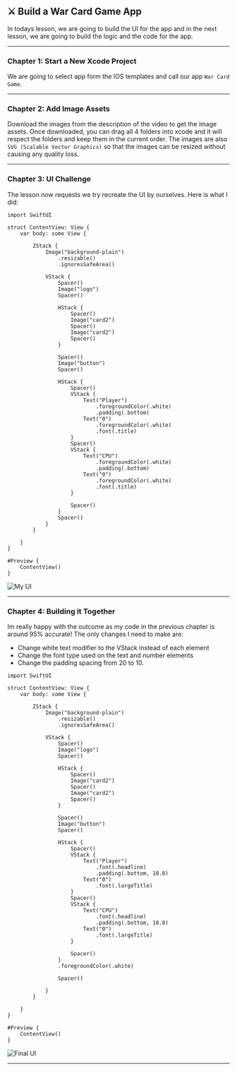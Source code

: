 ## ⚔️ Build a War Card Game App

In todays lesson, we are going to build the UI for the app and in the next lesson, we are going to build the logic and the code for the app.

-----

### Chapter 1: Start a New Xcode Project

We are going to select app form the IOS templates and call our app `War Card Game`. 


-----

### Chapter 2: Add Image Assets

Download the images from the description of the video to get the image assets. Once downloaded, you can drag all 4 folders into xcode and it will respect the folders and keep them in the current order. The images are also `SVG (Scalable Vector Graphics)` so that the images can be resized without causing any quality loss.


-----

### Chapter 3: UI Challenge

The lesson now requests we try recreate the UI by ourselves. Here is what I did:
```
import SwiftUI

struct ContentView: View {
    var body: some View {
        
        ZStack {
            Image("background-plain")
                .resizable()
                .ignoresSafeArea()
            
            VStack {
                Spacer()
                Image("logo")
                Spacer()
                
                HStack {
                    Spacer()
                    Image("card2")
                    Spacer()
                    Image("card2")
                    Spacer()
                }
                
                Spacer()
                Image("button")
                Spacer()
                
                HStack {
                    Spacer()
                    VStack {
                        Text("Player")
                            .foregroundColor(.white)
                            .padding(.bottom)
                        Text("0")
                            .foregroundColor(.white)
                            .font(.title)
                    }
                    Spacer()
                    VStack {
                        Text("CPU")
                            .foregroundColor(.white)
                            .padding(.bottom)
                        Text("0")
                            .foregroundColor(.white)
                            .font(.title)
                    }
                    
                    Spacer()
                }
                Spacer()
            }
        }
        
    }
}

#Preview {
    ContentView()
}
```

<img alt="My UI" src="/lesson-4/image-assets/my-attempt.png" style="width=170px">


-----

### Chapter 4: Building it Together

Im really happy with the outcome as my code in the previous chapter is around 95% accurate! The only changes I need to make are:
- Change white text modifier to the VStack instead of each element
- Change the font type used on the text and number elements
- Change the padding spacing from 20 to 10.

```
import SwiftUI

struct ContentView: View {
    var body: some View {
        
        ZStack {
            Image("background-plain")
                .resizable()
                .ignoresSafeArea()
            
            VStack {
                Spacer()
                Image("logo")
                Spacer()
                
                HStack {
                    Spacer()
                    Image("card2")
                    Spacer()
                    Image("card2")
                    Spacer()
                }
                
                Spacer()
                Image("button")
                Spacer()
                
                HStack {
                    Spacer()
                    VStack {
                        Text("Player")
                            .font(.headline)
                            .padding(.bottom, 10.0)
                        Text("0")
                            .font(.largeTitle)
                    }
                    Spacer()
                    VStack {
                        Text("CPU")
                            .font(.headline)
                            .padding(.bottom, 10.0)
                        Text("0")
                            .font(.largeTitle)
                    }
                    
                    Spacer()
                }
                .foregroundColor(.white)
                
                Spacer()
                
            }
        }
        
    }
}

#Preview {
    ContentView()
}
```

<img alt="Final UI" src="/lesson-4/image-assets/final.png" style="width=170px">

-----
